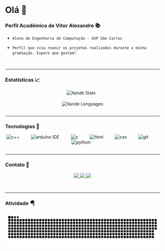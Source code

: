 # Olá 👋

### **Perfil Acadêmico de Vitor Alexandre** 📚

* `Aluno de Engenharia de Computação - USP São Carlos`

* `Perfil que visa reunir os projetos realizados durante a minha graduação. Espero que gostem!`
<br>

---

### **Estatísticas** 📈

<div align="center">
    <img 
        align="center"
        style="padding-right: 10px;"
        width="450px"  
        alt="Xande Stats"
        title="Xande Stats" 
        src="https://github-readme-stats.vercel.app/api?username=XandeGVaz&show_icons=true&theme=radical&include_all_commits=true&locale=pt-br" 
    />
    <br>
    <br>
    <img 
        align="center"
        width="400px"
        alt="Xande Lenguages"
        title="Xande Lenguages" 
        src="https://github-readme-stats.vercel.app/api/top-langs/?username=XandeGVaz&hide_progress=true&theme=radical&locale=pt-br"
    />
</div>
<br>

---

### **Tecnologias** 🤖

<div align="center">
    <img
        style="padding-right: 10px;"  
        height="40"     
        width="40" 
        alt="c++"
        title="c++" 
        src="https://cdn.jsdelivr.net/gh/devicons/devicon@latest/icons/cplusplus/cplusplus-original.svg" 
    />
    &nbsp;&nbsp;&nbsp;&nbsp;&nbsp;
    <img
        style="padding-right: 10px;" 
        height="40"     
        width="40" 
        alt="arduino IDE"
        title="arduino IDE" 
        src="https://cdn.jsdelivr.net/gh/devicons/devicon@latest/icons/arduino/arduino-original.svg"    
    />
    &nbsp;&nbsp;&nbsp;&nbsp;&nbsp;
    <img 
        style="padding-right: 10px;" 
        height="40"     
        width="40" 
        alt="c"
        title="c" 
        src="https://cdn.jsdelivr.net/gh/devicons/devicon@latest/icons/c/c-line.svg" 
    />
    &nbsp;&nbsp;&nbsp;&nbsp;&nbsp;
    <img  
        style="padding-right: 10px;" 
        height="40"     
        width="40" 
        alt="html"
        title="html" 
        src="https://cdn.jsdelivr.net/gh/devicons/devicon@latest/icons/html5/html5-original.svg"  
    />
    &nbsp;&nbsp;&nbsp;&nbsp;&nbsp;
    <img 
        style="padding-right: 10px;"  
        height="40"     
        width="40" 
        alt="css"
        title="css" 
        src="https://cdn.jsdelivr.net/gh/devicons/devicon@latest/icons/css3/css3-original.svg" 
    />
    &nbsp;&nbsp;&nbsp;&nbsp;&nbsp;
    <img  
        style="padding-right: 10px;" 
        height="40"     
        width="40" 
        alt="git"
        title="git" 
        src="https://cdn.jsdelivr.net/gh/devicons/devicon@latest/icons/git/git-original.svg" 
    />
    &nbsp;&nbsp;&nbsp;&nbsp;&nbsp;
    <img 
        style="padding-right: 10px;" 
        height="40"     
        width="40" 
        alt="python"
        title="python" 
        src="https://cdn.jsdelivr.net/gh/devicons/devicon@latest/icons/python/python-original.svg" 
    />
</div>
<br>

---

### **Contato** 📩

<p align="center">
<a href = "mailto:vitorgarciavaz@gmail.com">
    <img 
        src="https://img.shields.io/badge/-Gmail-%23333?style=for-the-badge&logo=gmail&logoColor=white" 
        target="_blank"
    >
</a>
<a href="https://www.linkedin.com/in/vitor-alexandre-garcia-vaz-6757962aa/" target="_blank">
    <img 
        src="https://img.shields.io/badge/-LinkedIn-%230077B5?style=for-the-badge&logo=linkedin&logoColor=white" 
        target="_blank"
    >
</a> 
<a href="https://www.instagram.com/vitor_gvaz/" target="_blank">
    <img   
        src="https://img.shields.io/badge/Instagram-E4405F?style=for-the-badge&logo=instagram&logoColor=white" 
        target="_blank"
    >
</a>
</p>
<br>

---

### **Atividade** 🪂

![snake gif](https://github.com/XandeGVaz/XandeGVaz/blob/output/github-contribution-grid-snake-dark.svg)
